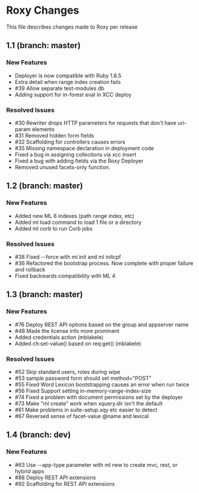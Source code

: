 # Roxy Changes
This file describes changes made to Roxy per release

## 1.1 (branch: master)

### New Features
* Deployer is now compatible with Ruby 1.8.5
* Extra detail when range index creation fails
* \#39 Allow separate test-modules db
* Adding support for in-forest eval in XCC deploy

### Resolved Issues
* \#30 Rewriter drops HTTP parameters for requests that don't have uri-param elements
* \#31 Removed hidden form fields
* \#32 Scaffolding for controllers causes errors
* \#35 Missing namespace declaration in deployment code
* Fixed a bug in assigning collections via xcc insert
* Fixed a bug with adding fields via the Roxy Deployer
* Removed unused facets-only function.

## 1.2 (branch: master)

### New Features
* Added new ML 6 indexes (path range index, etc)
* Added ml load command to load 1 file or a directory
* Added ml corb to run Corb jobs

### Resolved Issues
* \#38 Fixed --force with ml init and ml initcpf
* \#36 Refactored the bootstrap process. Now complete with proper failure and rollback
* Fixed backwards compatibility with ML 4

## 1.3 (branch: master)

### New Features
* \#76 Deploy REST API options based on the group and appserver name
* \#48 Made the license info more prominent
* Added credentials action (mblakele)
* Added ch:set-value() based on req:get() (mblakele)

### Resolved Issues
* \#52 Skip standard users, roles during wipe
* \#53 sample password form should set method="POST"
* \#55 Fixed Word Lexicon bootstrapping causes an error when run twice
* \#56 Fixed Support setting in-memory-range-index-size
* \#74 Fixed a problem with document permissions set by the deployer
* \#73 Make "ml create" work when xquery.dir isn't the default
* \#61 Make problems in suite-setup.xqy etc easier to detect
* \#67 Reversed sense of facet-value @name and lexical

## 1.4 (branch: dev)

### New Features
* \#63 Use --app-type parameter with ml new to create mvc, rest, or hybrid apps
* \#88 Deploy REST API extensions
* \#92 Scaffolding for REST API extensions

